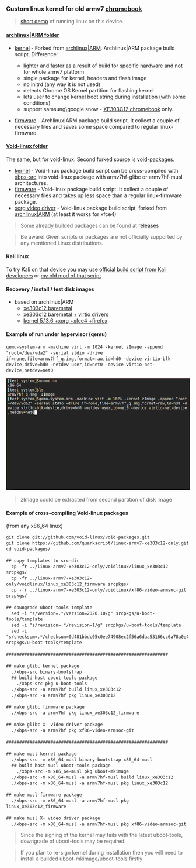 ### Custom linux kernel for old armv7 [chromebook](https://www.samsung.com/us/support/owners/product/chromebook-xe303c12)

>[short demo](https://www.youtube.com/watch?v=hZt1fPso0e0) of running linux on this device.

#### [archlinux|ARM folder](archlinuxarm) 
- [kernel](archlinuxarm/linux_xe303c12) - Forked from [archlinux|ARM](https://github.com/archlinuxarm/PKGBUILDs/tree/master/core/linux-armv7). Archlinux|ARM package build script. Difference:
  - lighter and faster as a result of build for specific hardware and not for whole armv7 platform
  - single package for kernel, headers and flash image
  - no initrd (any way it is not used)
  - detects Chrome OS Kernel partition for flashing kernel
  - lets user to change kernel boot string during installation (with some conditions)
  - support samsung\google snow - [XE303C12 chromebook](https://archlinuxarm.org/platforms/armv7/samsung/samsung-chromebook) only.
  
 - [firmware](archlinuxarm/linux_xe303c12_firmware) - Archlinux|ARM package build script. It collect a couple of necessary files and saves some space compared to regular linux-firmware.

#### [Void-linux folder](voidlinux)
The same, but for void-linux. Second forked source is [void-packages](https://github.com/void-linux/void-packages/tree/master/srcpkgs/linux5.8). 

- [kernel](voidlinux/linux_xe303c12) - Void-linux package build script can be cross-compiled with [xbps-src](https://github.com/void-linux/void-packages) into void-linux package with armv7hf-glibc or armv7hf-musl architectures.
- [firmware](voidlinux/linux_xe303c12_firmware) - Void-linux package build script. It collect a couple of necessary files and  takes up less space than a regular linux-firmware package.
- [xorg video driver](voidlinux/xf86-video-armsoc-git) - Void-linux package build script, forked from [archlinux|ARM](https://github.com/archlinuxarm/PKGBUILDs/tree/master/alarm/xf86-video-armsoc-git) (at least it works for xfce4)

> Some already builded packages can be found at [releases](https://github.com/quarkscript/linux-armv7-xe303c12-only/releases)

> Be aware! Given scripts or packages are not officially supported by any mentioned Linux distributions.


#### Kali linux
To try Kali on that device you may use [official build script from Kali developers](https://gitlab.com/kalilinux/build-scripts/kali-arm/-/blob/master/chromebook-arm-exynos.sh) 
or [my old mod of that script](https://github.com/quarkscript/xe303c12_play_linux)


#### Recovery / install / test disk images
- based on archlinux|ARM 
  - [xe303c12 baremetal](https://drive.google.com/file/d/17X-DlPpTQlipDR5Z5uZ29qQr8UXBKZED/view?usp=sharing) 
  - [xe303c12 baremetal + virtio drivers](https://drive.google.com/file/d/1O94t7i_gBygdlDLsbyp9D8q7T425sgpM/view?usp=sharing)
  - [kernel 5.13.6 +xorg +xfce4 +firefox](https://drive.google.com/u/0/uc?id=1fuvSD4JI4uHUUmsGSx2-tupWola-BXJo&export=download)


#### Example of run under hypervisor (qemu)
```
qemu-system-arm -machine virt -m 1024 -kernel zImage -append "root=/dev/vda2" -serial stdio -drive if=none,file=armv7hf_q.img,format=raw,id=hd0 -device virtio-blk-device,drive=hd0 -netdev user,id=net0 -device virtio-net-device,netdev=net0 
```
![](example.gif)
> zImage could be extracted from second partition of disk image

#### Example of cross-compiling Void-linux packages 
(from any x86_64 linux)
``` 
git clone git://github.com/void-linux/void-packages.git
git clone https://github.com/quarkscript/linux-armv7-xe303c12-only.git
cd void-packages/

## copy templates to src-dir
  cp -fr ../linux-armv7-xe303c12-only/voidlinux/linux_xe303c12 srcpkgs/
  cp -fr ../linux-armv7-xe303c12-only/voidlinux/linux_xe303c12_firmware srcpkgs/
  cp -fr ../linux-armv7-xe303c12-only/voidlinux/xf86-video-armsoc-git srcpkgs/
    
## downgrade uboot-tools template
  sed -i "s/version=.*/version=2020.10/g" srcpkgs/u-boot-tools/template
  sed -i "s/revision=.*/revision=1/g" srcpkgs/u-boot-tools/template
  sed -i "s/checksum=.*/checksum=0d481bbdc05c0ee74908ec2f56a6daa53166cc6a78a0e4fac2ac5d025770a622/g" srcpkgs/u-boot-tools/template

##############################################################

## make glibc kernel package
  ./xbps-src binary-bootstrap
  ## build host uboot-tools package
    ./xbps-src pkg u-boot-tools
  ./xbps-src -a armv7hf build linux_xe303c12
  ./xbps-src -a armv7hf pkg linux_xe303c12

## make glibc firmware package
  ./xbps-src -a armv7hf pkg linux_xe303c12_firmware

## make glibc X- video driver package
  ./xbps-src -a armv7hf pkg xf86-video-armsoc-git

##############################################################

## make musl kernel package
  ./xbps-src -m x86_64-musl binary-bootstrap x86_64-musl
  ## build host-musl uboot-tools package
    ./xbps-src -m x86_64-musl pkg uboot-mkimage
  ./xbps-src -m x86_64-musl -a armv7hf-musl build linux_xe303c12
  ./xbps-src -m x86_64-musl -a armv7hf-musl pkg linux_xe303c12 

## make musl firmware package
  ./xbps-src -m x86_64-musl -a armv7hf-musl pkg linux_xe303c12_firmware

## make musl X- video driver package
  ./xbps-src -m x86_64-musl -a armv7hf-musl pkg xf86-video-armsoc-git
```
> Since the signing of the kernel may fails with the latest uboot-tools, downgrade of uboot-tools may be required.

>

> If you plan to re-sign kernel during installation then you will need to install a builded uboot-mkimage/uboot-tools firstly
